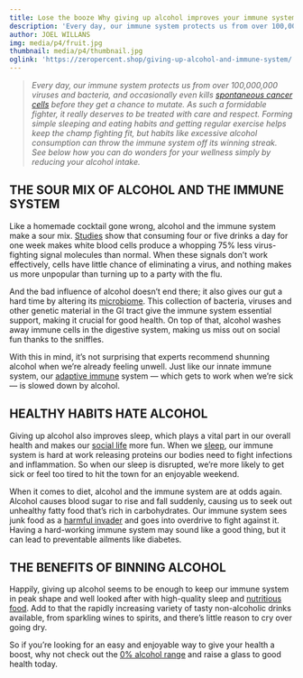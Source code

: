 ```yaml
---
title: Lose the booze Why giving up alcohol improves your immune system
description: 'Every day, our immune system protects us from over 100,000,000 viruses and bacteria, and occasionally even kills spontaneous cancer cells before they get a chance to mutate.'
author: JOEL WILLANS
img: media/p4/fruit.jpg
thumbnail: media/p4/thumbnail.jpg
oglink: 'https://zeropercent.shop/giving-up-alcohol-and-immune-system/'
---
```


> *Every day, our immune system protects us from over 100,000,000 viruses and bacteria, and occasionally even kills [spontaneous cancer cells](https://www.medicalnewstoday.com/articles/272092) before they get a chance to mutate. As such a formidable fighter, it really deserves to be treated with care and respect. Forming simple sleeping and eating habits and getting regular exercise helps keep the champ fighting fit, but habits like excessive alcohol consumption can throw the immune system off its winning streak. See below how you can do wonders for your wellness simply by reducing your alcohol intake.*

## THE SOUR MIX OF ALCOHOL AND THE IMMUNE SYSTEM

Like a homemade cocktail gone wrong, alcohol and the immune system make a sour mix. [Studies](https://www.newscientist.com/article/dn20983-too-much-booze-blunts-your-immune-system/) show that consuming four or five drinks a day for one week makes white blood cells produce a whopping 75% less virus-fighting signal molecules than normal. When these signals don’t work effectively, cells have little chance of eliminating a virus, and nothing makes us more unpopular than turning up to a party with the flu.

And the bad influence of alcohol doesn’t end there; it also gives our gut a hard time by altering its [microbiome](https://www.insider.com/does-alcohol-weaken-the-immune-system). This collection of bacteria, viruses and other genetic material in the GI tract give the immune system essential support, making it crucial for good health. On top of that, alcohol washes away immune cells in the digestive system, making us miss out on social fun thanks to the sniffles.

With this in mind, it’s not surprising that experts recommend shunning alcohol when we’re already feeling unwell. Just like our innate immune system, our [adaptive immune](https://www.niaaa.nih.gov/publications/brochures-and-fact-sheets/hangovers#chapter07) system — which gets to work when we’re sick — is slowed down by alcohol.

<bannerComp img="media/p4/girl.jpg"></bannerComp>

## HEALTHY HABITS HATE ALCOHOL

Giving up alcohol also improves sleep, which plays a vital part in our overall health and makes our [social life](https://www.healthline.com/health-news/not-sleeping-may-make-social-life-a-snooze) more fun. When we [sleep](https://www.mayoclinic.org/diseases-conditions/insomnia/expert-answers/lack-of-sleep/faq-20057757), our immune system is hard at work releasing proteins our bodies need to fight infections and inflammation. So when our sleep is disrupted, we’re more likely to get sick or feel too tired to hit the town for an enjoyable weekend.

When it comes to diet, alcohol and the immune system are at odds again. Alcohol causes blood sugar to rise and fall suddenly, causing us to seek out unhealthy fatty food that’s rich in carbohydrates. Our immune system sees junk food as a [harmful invader](https://www.businessinsider.com/this-is-what-fast-food-does-to-your-immune-system-2018-1) and goes into overdrive to fight against it. Having a hard-working immune system may sound like a good thing, but it can lead to preventable ailments like diabetes.

<bannerComp img="media/p4/arrow.jpg"></bannerComp>

## THE BENEFITS OF BINNING ALCOHOL

Happily, giving up alcohol seems to be enough to keep our immune system in peak shape and well looked after with high-quality sleep and [nutritious food](https://zeropercent.shop/fighting-fit-the-best-foods-for-your-immune-system/). Add to that the rapidly increasing variety of tasty non-alcoholic drinks available, from sparkling wines to spirits, and there’s little reason to cry over going dry.

So if you’re looking for an easy and enjoyable way to give your health a boost, why not check out the [0% alcohol range](https://zeropercent.shop/0-alcohol/) and raise a glass to good health today.
